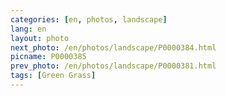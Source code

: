```yaml
---
categories: [en, photos, landscape]
lang: en
layout: photo
next_photo: /en/photos/landscape/P0000384.html
picname: P0000385
prev_photo: /en/photos/landscape/P0000381.html
tags: [Green Grass]
---
```

